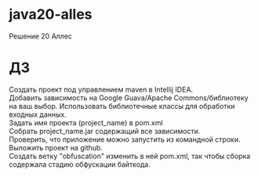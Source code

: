 # java20-alles

Решение 20 Аллес
<br>

<h1>ДЗ</h1>
Создать проект под управлением maven в Intellij IDEA.<br>
Добавить зависимость на Google Guava/Apache Commons/библиотеку на ваш выбор. Использовать библиотечные классы для обработки входных данных.<br>
Задать имя проекта (project_name) в pom.xml<br>
Собрать project_name.jar содержащий все зависимости.<br>
Проверить, что приложение можно запустить из командной строки.<br>
Выложить проект на github.<br>
Создать ветку "obfuscation" изменить в ней pom.xml, так чтобы сборка содержала стадию обфускации байткода.<br>
